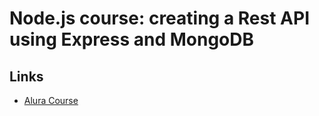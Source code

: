 # Node.js course: creating a Rest API using Express and MongoDB

## Links

- [Alura Course](https://cursos.alura.com.br/course/node-js-api-rest-express-mongodb)
